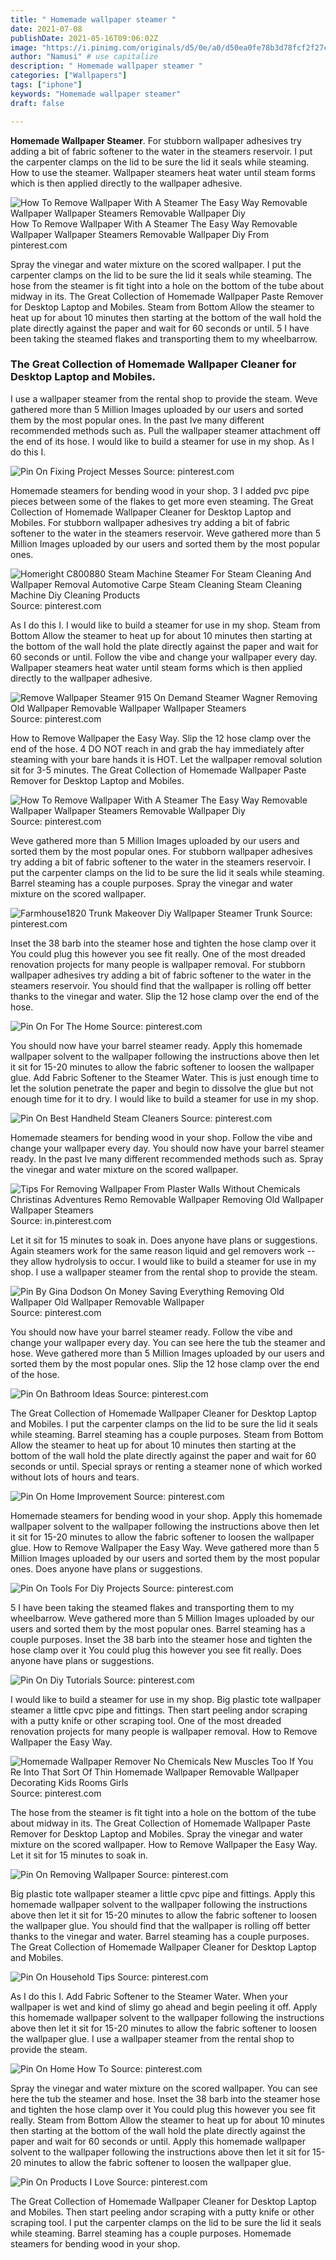 ```yaml
---
title: " Homemade wallpaper steamer "
date: 2021-07-08
publishDate: 2021-05-16T09:06:02Z
image: "https://i.pinimg.com/originals/d5/0e/a0/d50ea0fe78b3d78fcf2f27c7667a9e27.jpg"
author: "Namusi" # use capitalize
description: " Homemade wallpaper steamer "
categories: ["Wallpapers"]
tags: ["iphone"]
keywords: "Homemade wallpaper steamer"
draft: false

---
```



**Homemade Wallpaper Steamer**. For stubborn wallpaper adhesives try adding a bit of fabric softener to the water in the steamers reservoir. I put the carpenter clamps on the lid to be sure the lid it seals while steaming. How to use the steamer. Wallpaper steamers heat water until steam forms which is then applied directly to the wallpaper adhesive.

![How To Remove Wallpaper With A Steamer The Easy Way Removable Wallpaper Wallpaper Steamers Removable Wallpaper Diy](https://i.pinimg.com/originals/38/16/16/3816169fa7d2a550f03424ff98410ea5.jpg "How To Remove Wallpaper With A Steamer The Easy Way Removable Wallpaper Wallpaper Steamers Removable Wallpaper Diy")
How To Remove Wallpaper With A Steamer The Easy Way Removable Wallpaper Wallpaper Steamers Removable Wallpaper Diy From pinterest.com


Spray the vinegar and water mixture on the scored wallpaper. I put the carpenter clamps on the lid to be sure the lid it seals while steaming. The hose from the steamer is fit tight into a hole on the bottom of the tube about midway in its. The Great Collection of Homemade Wallpaper Paste Remover for Desktop Laptop and Mobiles. Steam from Bottom Allow the steamer to heat up for about 10 minutes then starting at the bottom of the wall hold the plate directly against the paper and wait for 60 seconds or until. 5 I have been taking the steamed flakes and transporting them to my wheelbarrow.

### The Great Collection of Homemade Wallpaper Cleaner for Desktop Laptop and Mobiles.

I use a wallpaper steamer from the rental shop to provide the steam. Weve gathered more than 5 Million Images uploaded by our users and sorted them by the most popular ones. In the past Ive many different recommended methods such as. Pull the wallpaper steamer attachment off the end of its hose. I would like to build a steamer for use in my shop. As I do this I.


![Pin On Fixing Project Messes](https://i.pinimg.com/originals/45/0e/3b/450e3b876c2ba17a0454710f13d21795.jpg "Pin On Fixing Project Messes")
Source: pinterest.com

Homemade steamers for bending wood in your shop. 3 I added pvc pipe pieces between some of the flakes to get more even steaming. The Great Collection of Homemade Wallpaper Cleaner for Desktop Laptop and Mobiles. For stubborn wallpaper adhesives try adding a bit of fabric softener to the water in the steamers reservoir. Weve gathered more than 5 Million Images uploaded by our users and sorted them by the most popular ones.

![Homeright C800880 Steam Machine Steamer For Steam Cleaning And Wallpaper Removal Automotive Carpe Steam Cleaning Steam Cleaning Machine Diy Cleaning Products](https://i.pinimg.com/originals/69/f8/72/69f8729f09f3e3e1d3036b7233424fa3.jpg "Homeright C800880 Steam Machine Steamer For Steam Cleaning And Wallpaper Removal Automotive Carpe Steam Cleaning Steam Cleaning Machine Diy Cleaning Products")
Source: pinterest.com

As I do this I. I would like to build a steamer for use in my shop. Steam from Bottom Allow the steamer to heat up for about 10 minutes then starting at the bottom of the wall hold the plate directly against the paper and wait for 60 seconds or until. Follow the vibe and change your wallpaper every day. Wallpaper steamers heat water until steam forms which is then applied directly to the wallpaper adhesive.

![Remove Wallpaper Steamer 915 On Demand Steamer Wagner Removing Old Wallpaper Removable Wallpaper Wallpaper Steamers](https://i.pinimg.com/originals/25/6d/e4/256de479b54febd0705d0d03f74267b6.png "Remove Wallpaper Steamer 915 On Demand Steamer Wagner Removing Old Wallpaper Removable Wallpaper Wallpaper Steamers")
Source: pinterest.com

How to Remove Wallpaper the Easy Way. Slip the 12 hose clamp over the end of the hose. 4 DO NOT reach in and grab the hay immediately after steaming with your bare hands it is HOT. Let the wallpaper removal solution sit for 3-5 minutes. The Great Collection of Homemade Wallpaper Paste Remover for Desktop Laptop and Mobiles.

![How To Remove Wallpaper With A Steamer The Easy Way Removable Wallpaper Wallpaper Steamers Removable Wallpaper Diy](https://i.pinimg.com/originals/38/16/16/3816169fa7d2a550f03424ff98410ea5.jpg "How To Remove Wallpaper With A Steamer The Easy Way Removable Wallpaper Wallpaper Steamers Removable Wallpaper Diy")
Source: pinterest.com

Weve gathered more than 5 Million Images uploaded by our users and sorted them by the most popular ones. For stubborn wallpaper adhesives try adding a bit of fabric softener to the water in the steamers reservoir. I put the carpenter clamps on the lid to be sure the lid it seals while steaming. Barrel steaming has a couple purposes. Spray the vinegar and water mixture on the scored wallpaper.

![Farmhouse1820 Trunk Makeover Diy Wallpaper Steamer Trunk](https://i.pinimg.com/originals/7a/a5/a6/7aa5a6a3e6de2f43b2b0836908648645.jpg "Farmhouse1820 Trunk Makeover Diy Wallpaper Steamer Trunk")
Source: pinterest.com

Inset the 38 barb into the steamer hose and tighten the hose clamp over it You could plug this however you see fit really. One of the most dreaded renovation projects for many people is wallpaper removal. For stubborn wallpaper adhesives try adding a bit of fabric softener to the water in the steamers reservoir. You should find that the wallpaper is rolling off better thanks to the vinegar and water. Slip the 12 hose clamp over the end of the hose.

![Pin On For The Home](https://i.pinimg.com/736x/3c/bc/6c/3cbc6c3913b4ae8494e8b4875feb8abd.jpg "Pin On For The Home")
Source: pinterest.com

You should now have your barrel steamer ready. Apply this homemade wallpaper solvent to the wallpaper following the instructions above then let it sit for 15-20 minutes to allow the fabric softener to loosen the wallpaper glue. Add Fabric Softener to the Steamer Water. This is just enough time to let the solution penetrate the paper and begin to dissolve the glue but not enough time for it to dry. I would like to build a steamer for use in my shop.

![Pin On Best Handheld Steam Cleaners](https://i.pinimg.com/170x/87/0d/82/870d827d007b3a98a27a11c8026cd84f.jpg "Pin On Best Handheld Steam Cleaners")
Source: pinterest.com

Homemade steamers for bending wood in your shop. Follow the vibe and change your wallpaper every day. You should now have your barrel steamer ready. In the past Ive many different recommended methods such as. Spray the vinegar and water mixture on the scored wallpaper.

![Tips For Removing Wallpaper From Plaster Walls Without Chemicals Christinas Adventures Remo Removable Wallpaper Removing Old Wallpaper Wallpaper Steamers](https://i.pinimg.com/474x/45/dc/21/45dc21877100ffabf3d7c3fb833bb6be.jpg "Tips For Removing Wallpaper From Plaster Walls Without Chemicals Christinas Adventures Remo Removable Wallpaper Removing Old Wallpaper Wallpaper Steamers")
Source: in.pinterest.com

Let it sit for 15 minutes to soak in. Does anyone have plans or suggestions. Again steamers work for the same reason liquid and gel removers work -- they allow hydrolysis to occur. I would like to build a steamer for use in my shop. I use a wallpaper steamer from the rental shop to provide the steam.

![Pin By Gina Dodson On Money Saving Everything Removing Old Wallpaper Old Wallpaper Removable Wallpaper](https://i.pinimg.com/originals/7e/d1/1a/7ed11aabe9acea6a73c5c1e817a74b53.png "Pin By Gina Dodson On Money Saving Everything Removing Old Wallpaper Old Wallpaper Removable Wallpaper")
Source: pinterest.com

You should now have your barrel steamer ready. Follow the vibe and change your wallpaper every day. You can see here the tub the steamer and hose. Weve gathered more than 5 Million Images uploaded by our users and sorted them by the most popular ones. Slip the 12 hose clamp over the end of the hose.

![Pin On Bathroom Ideas](https://i.pinimg.com/originals/cf/d5/1f/cfd51f0cfdef2904ab39a2f2b14b3f00.png "Pin On Bathroom Ideas")
Source: pinterest.com

The Great Collection of Homemade Wallpaper Cleaner for Desktop Laptop and Mobiles. I put the carpenter clamps on the lid to be sure the lid it seals while steaming. Barrel steaming has a couple purposes. Steam from Bottom Allow the steamer to heat up for about 10 minutes then starting at the bottom of the wall hold the plate directly against the paper and wait for 60 seconds or until. Special sprays or renting a steamer none of which worked without lots of hours and tears.

![Pin On Home Improvement](https://i.pinimg.com/originals/94/4d/fb/944dfb6e2853ac392701beb53c0c2162.jpg "Pin On Home Improvement")
Source: pinterest.com

Homemade steamers for bending wood in your shop. Apply this homemade wallpaper solvent to the wallpaper following the instructions above then let it sit for 15-20 minutes to allow the fabric softener to loosen the wallpaper glue. How to Remove Wallpaper the Easy Way. Weve gathered more than 5 Million Images uploaded by our users and sorted them by the most popular ones. Does anyone have plans or suggestions.

![Pin On Tools For Diy Projects](https://i.pinimg.com/originals/cf/f7/6e/cff76eaefcdf725d80561860cc65401c.jpg "Pin On Tools For Diy Projects")
Source: pinterest.com

5 I have been taking the steamed flakes and transporting them to my wheelbarrow. Weve gathered more than 5 Million Images uploaded by our users and sorted them by the most popular ones. Barrel steaming has a couple purposes. Inset the 38 barb into the steamer hose and tighten the hose clamp over it You could plug this however you see fit really. Does anyone have plans or suggestions.

![Pin On Diy Tutorials](https://i.pinimg.com/originals/ad/ac/4b/adac4b2bef33409561ae2f62e68f97af.jpg "Pin On Diy Tutorials")
Source: pinterest.com

I would like to build a steamer for use in my shop. Big plastic tote wallpaper steamer a little cpvc pipe and fittings. Then start peeling andor scraping with a putty knife or other scraping tool. One of the most dreaded renovation projects for many people is wallpaper removal. How to Remove Wallpaper the Easy Way.

![Homemade Wallpaper Remover No Chemicals New Muscles Too If You Re Into That Sort Of Thin Homemade Wallpaper Removable Wallpaper Decorating Kids Rooms Girls](https://i.pinimg.com/originals/67/01/96/670196132fdda7b72bc89ff7d227e439.jpg "Homemade Wallpaper Remover No Chemicals New Muscles Too If You Re Into That Sort Of Thin Homemade Wallpaper Removable Wallpaper Decorating Kids Rooms Girls")
Source: pinterest.com

The hose from the steamer is fit tight into a hole on the bottom of the tube about midway in its. The Great Collection of Homemade Wallpaper Paste Remover for Desktop Laptop and Mobiles. Spray the vinegar and water mixture on the scored wallpaper. How to Remove Wallpaper the Easy Way. Let it sit for 15 minutes to soak in.

![Pin On Removing Wallpaper](https://i.pinimg.com/originals/d3/87/ec/d387ec454cab13876dbca9b84d49d55a.jpg "Pin On Removing Wallpaper")
Source: pinterest.com

Big plastic tote wallpaper steamer a little cpvc pipe and fittings. Apply this homemade wallpaper solvent to the wallpaper following the instructions above then let it sit for 15-20 minutes to allow the fabric softener to loosen the wallpaper glue. You should find that the wallpaper is rolling off better thanks to the vinegar and water. Barrel steaming has a couple purposes. The Great Collection of Homemade Wallpaper Cleaner for Desktop Laptop and Mobiles.

![Pin On Household Tips](https://i.pinimg.com/originals/55/24/a7/5524a74e62c6961686cc2c02af36fb98.jpg "Pin On Household Tips")
Source: pinterest.com

As I do this I. Add Fabric Softener to the Steamer Water. When your wallpaper is wet and kind of slimy go ahead and begin peeling it off. Apply this homemade wallpaper solvent to the wallpaper following the instructions above then let it sit for 15-20 minutes to allow the fabric softener to loosen the wallpaper glue. I use a wallpaper steamer from the rental shop to provide the steam.

![Pin On Home How To](https://i.pinimg.com/originals/cd/8e/ea/cd8eeaf72c17d81855cf29e9161f68be.jpg "Pin On Home How To")
Source: pinterest.com

Spray the vinegar and water mixture on the scored wallpaper. You can see here the tub the steamer and hose. Inset the 38 barb into the steamer hose and tighten the hose clamp over it You could plug this however you see fit really. Steam from Bottom Allow the steamer to heat up for about 10 minutes then starting at the bottom of the wall hold the plate directly against the paper and wait for 60 seconds or until. Apply this homemade wallpaper solvent to the wallpaper following the instructions above then let it sit for 15-20 minutes to allow the fabric softener to loosen the wallpaper glue.

![Pin On Products I Love](https://i.pinimg.com/originals/d5/0e/a0/d50ea0fe78b3d78fcf2f27c7667a9e27.jpg "Pin On Products I Love")
Source: pinterest.com

The Great Collection of Homemade Wallpaper Cleaner for Desktop Laptop and Mobiles. Then start peeling andor scraping with a putty knife or other scraping tool. I put the carpenter clamps on the lid to be sure the lid it seals while steaming. Barrel steaming has a couple purposes. Homemade steamers for bending wood in your shop.

